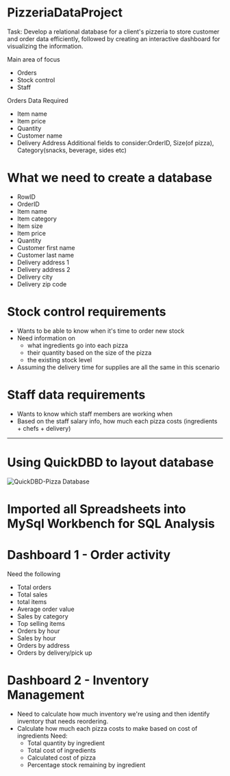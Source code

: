 # PizzeriaDataProject
Task: Develop a relational database for a client's pizzeria to store customer and order data efficiently, followed by creating an interactive dashboard for visualizing the information.

Main area of focus
- Orders
- Stock control
- Staff

Orders Data Required
- Item name
- Item price
- Quantity
- Customer name
- Delivery Address
Additional fields to consider:OrderID, Size(of pizza), Category(snacks, beverage, sides etc)


# What we need to create a database
- RowID
- OrderID
- Item name
- Item category
- Item size
- Item price
- Quantity
- Customer first name
- Customer last name
- Delivery address 1
- Delivery address 2
- Delivery city
- Delivery zip code

# Stock control requirements
- Wants to be able to know when it's time to order new stock
- Need information on
    - what ingredients go into each pizza
    - their quantity based on the size of the pizza
    - the existing stock level
- Assuming the delivery time for supplies are all the same in this scenario
# Staff data requirements
- Wants to know which staff members are working when
- Based on the staff salary info, how much each pizza costs (ingredients + chefs + delivery)
--------------------------------------------------------------------------------------------------
# Using QuickDBD to layout database

![QuickDBD-Pizza Database](https://github.com/wesleyhsin/PizzeriaDataProject/assets/156386124/867fc7be-6a35-44dc-b412-f2658f9b8115)

# Imported all Spreadsheets into MySql Workbench for SQL Analysis


# Dashboard 1 - Order activity
Need the following
- Total orders
- Total sales
- total items
- Average order value
- Sales by category
- Top selling items
- Orders by hour
- Sales by hour
- Orders by address
- Orders by delivery/pick up

# Dashboard 2 - Inventory Management
- Need to calculate how much inventory we're using and then identify inventory that needs reordering.
- Calculate how much each pizza costs to make based on cost of ingredients
Need:
    - Total quantity by ingredient
    - Total cost of ingredients
    - Calculated cost of pizza
    - Percentage stock remaining by ingredient

